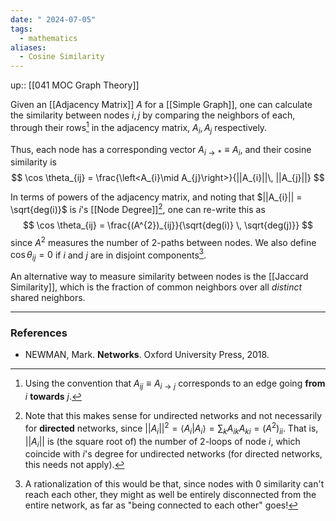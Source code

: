 ```yaml
---
date: " 2024-07-05"
tags:
  - mathematics
aliases:
  - Cosine Similarity
---
```


up:: [[041 MOC Graph Theory]]

Given an [[Adjacency Matrix]] $A$ for a [[Simple Graph]], one can calculate the similarity between nodes $i, j$ by comparing the neighbors of each, through their rows[^1] in the adjacency matrix, $A_{i}, A_{j}$ respectively.

Thus, each node has a corresponding vector $A_{i\to*} \equiv A_{i}$, and their cosine similarity is
$$
\cos \theta_{ij} = \frac{\left<A_{i}\mid A_{j}\right>}{||A_{i}||\, ||A_{j}||} 
$$

In terms of powers of the adjacency matrix, and noting that $||A_{i}|| = \sqrt{deg(i)}$ is $i$'s [[Node Degree]][^2], one can re-write this as
$$
\cos \theta_{ij} = \frac{(A^{2})_{ij}}{\sqrt{deg(i)} \, \sqrt{deg(j)}}
$$
since $A^2$ measures the number of 2-paths between nodes. We also define $\cos \theta_{ij} = 0$ if $i$ and $j$ are in disjoint components[^3].

An alternative way to measure similarity between nodes is the [[Jaccard Similarity]], which is the fraction of common neighbors over all *distinct* shared neighbors.

---
### References
- NEWMAN, Mark. **Networks**. Oxford University Press, 2018.

[^1]: Using the convention that $A_{ij} \equiv A_{i \to j}$ corresponds to an edge going **from** $i$ **towards** $j$.
[^2]: Note that this makes sense for undirected networks and not necessarily for **directed** networks, since $||A_i||^2 = \left<A_i|A_i\right> = \sum_k A_{ik} A_{ki} = (A^2)_{ii}$. That is, $||A_i||$ is (the square root of) the number of 2-loops of node $i$, which coincide with $i$'s degree for undirected networks (for directed networks, this needs not apply).
[^3]: A rationalization of this would be that, since nodes with $0$ similarity can't reach each other, they might as well be entirely disconnected from the entire network, as far as "being connected to each other" goes!